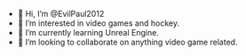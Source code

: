 - 👋 Hi, I’m @EvilPaul2012
- 👀 I’m interested in video games and hockey.
- 🌱 I’m currently learning Unreal Engine.
- 💞️ I’m looking to collaborate on anything video game related.

<!---
EvilPaul2012/EvilPaul2012 is a ✨ special ✨ repository because its `README.md` (this file) appears on your GitHub profile.
You can click the Preview link to take a look at your changes.
--->
